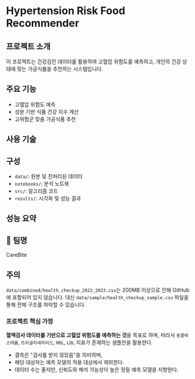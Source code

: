 # Hypertension Risk Food Recommender

## 프로젝트 소개
이 프로젝트는 건강검진 데이터를 활용하여 고혈압 위험도를 예측하고, 개인의 건강 상태에 맞는 가공식품을 추천하는 시스템입니다.

## 주요 기능
- 고혈압 위험도 예측
- 성분 기반 식품 건강 지수 계산
- 고위험군 맞춤 가공식품 추천

## 사용 기술

## 구성
- `data/`: 원본 및 전처리된 데이터
- `notebooks/`: 분석 노트북
- `src/`: 알고리즘 코드
- `results/`: 시각화 및 성능 결과

## 성능 요약

## 👥 팀명
CareBite

## 주의
`data/combined/health_checkup_2022_2023.csv`는 200MB 이상으로 인해 GitHub에 포함되어 있지 않습니다.
대신 `data/sample/health_checkup_sample.csv` 파일을 통해 전체 구조를 파악할 수 있습니다.


###  프로젝트 핵심 가정

**혈액검사 데이터를 기반으로 고혈압 위험도를 예측하는 것**을 목표로 하며, 따라서 `총콜레스테롤`, `트리글리세라이드`, `HDL`, `LDL` 지표가 존재하는 샘플만을 활용한다.

- 결측은 "검사를 받지 않았음"을 의미하며,
- 해당 대상자는 예측 모델의 적용 대상에서 제외한다.
- 데이터 수는 줄지만, 신뢰도와 해석 가능성이 높은 정밀 예측 모델을 지향한다.
